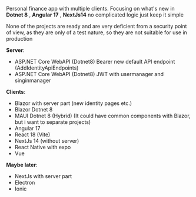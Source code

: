 Personal finance app with multiple clients.
Focusing on what's new in **Dotnet 8** , **Angular 17** , **NextJs14** no complicated logic just keep it simple

None of the projects are ready and are very deficient from a security point of view, as they are only of a test nature, so they are not suitable for use in production

**Server**:

- ASP.NET Core WebAPI (Dotnet8) Bearer new default API endpoint (AddIdentityApiEndpoints)
- ASP.NET Core WebAPI (Dotnet8) JWT with usermanager and singinmanager

**Clients**:

- Blazor with server part (new identity pages etc.)
- Blazor Dotnet 8
- MAUI Dotnet 8 (Hybrid) (It could have common components with Blazor, but i want to separate projects)
- Angular 17
- React 18 (Vite)
- NextJs 14 (without server)
- React Native with expo
- Vue

**Maybe later**:

- NextJs with server part
- Electron
- Ionic
